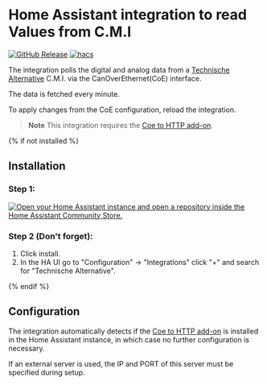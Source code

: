 # Home Assistant integration to read Values from C.M.I
[![GitHub Release][releases-shield]][releases]
[![hacs][hacsbadge]][hacs]

The integration polls the digital and analog data from a [Technische Alternative][taWebsite] C.M.I. via the CanOverEthernet(CoE) interface.

The data is fetched every minute.

To apply changes from the CoE configuration, reload the integration.

> **Note**
> This integration requires the [Coe to HTTP add-on][CoEHttpAddon].


{% if not installed %}
## Installation

### Step 1:

[![Open your Home Assistant instance and open a repository inside the Home Assistant Community Store.](https://my.home-assistant.io/badges/hacs_repository.svg)](https://my.home-assistant.io/redirect/hacs_repository/?owner=DeerMaximum&repository=Technische-Alternative-CoE&category=integration)

### Step 2 (**Don't forget**):

1. Click install.
2. In the HA UI go to "Configuration" -> "Integrations" click "+" and search for "Technische Alternative".

{% endif %}

## Configuration

The integration automatically detects if the [Coe to HTTP add-on][CoEHttpAddon] is installed in the Home Assistant instance, in which case no further configuration is necessary.

If an external server is used, the IP and PORT of this server must be specified during setup.


[taWebsite]: https://www.ta.co.at/
[CoEHttpAddon]: https://github.com/DeerMaximum/ha-addons/tree/main/ta_coe
[hacs]: https://hacs.xyz
[hacsbadge]: https://img.shields.io/badge/HACS-Default-41BDF5.svg?style=for-the-badge
[releases-shield]: https://img.shields.io/github/v/release/DeerMaximum/Technische-Alternative-CoE.svg?style=for-the-badge
[releases]: https://github.com/DeerMaximum/Technische-Alternative-CoE/releases